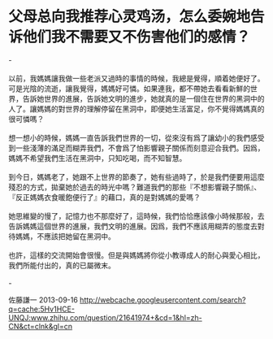 # 父母总向我推荐心灵鸡汤，怎么委婉地告诉他们我不需要又不伤害他们的感情？

<div class="fixed-summary zm-editable-content clearfix">-<br><br>以前，我媽媽讓我做一些老派又過時的事情的時候，我總是覺得，順着她便好了。可是光陰的流逝，讓我覺得，媽媽好可憐。如果連我，都不帶她去看看新鮮的世界，告訴她世界的進展，告訴她文明的進步，她就真的是一個住在世界的黑洞中的人了。讓媽媽的對世界的理解停留在黑洞中，即便她生活富足，你不覺得媽媽真的很可憐嗎？<br><br>想一想小的時候，媽媽一直告訴我們世界的一切，從來沒有爲了讓幼小的我們感受到一些淺薄的滿足而糊弄我們，不會爲了怕影響親子關係而刻意迎合我們。因爲，媽媽不希望我們生活在黑洞中，只知吃喝，而不知智慧。<br><br>到今日，媽媽老了，她跟不上世界的節奏了，她有些過時了，於是我們便要用這麼殘忍的方式，拋棄她於過去的時光中嗎？難道我們的那些『不想影響親子關係』、『反正媽媽衣食暖飽便行了』的藉口，真的是對媽媽的愛嗎？<br><br>她思維變的慢了，記憶力也不那麼好了，這時候，我們恰恰應該像小時候那般，去告訴媽媽這個世界的進展，我們文明的進展。因爲，我們不應該用糊弄的態度去對待媽媽，不應該把她留在黑洞中。<br><br>也許，這樣的交流開始會很慢。但是與媽媽將你從小教導成人的耐心與愛心相比，我們所能付出的，真的已屬微末。<br><br>-


</div>

佐藤謙一 2013-09-16 http://webcache.googleusercontent.com/search?q=cache:5Hv1HCE-UNQJ:www.zhihu.com/question/21641974+&cd=1&hl=zh-CN&ct=clnk&gl=cn